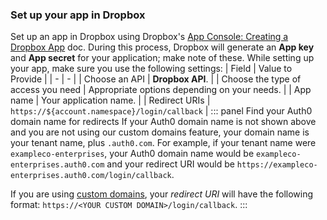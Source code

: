 ### Set up your app in Dropbox
Set up an app in Dropbox using Dropbox's [App Console: Creating a Dropbox App](https://www.dropbox.com/developers/reference/getting-started#app%20console) doc. During this process, Dropbox will generate an **App key** and **App secret** for your application; make note of these.
While setting up your app, make sure you use the following settings:
| Field | Value to Provide |
| - | - |
| Choose an API | **Dropbox API**. |
| Choose the type of access you need | Appropriate options depending on your needs. |
| App name | Your application name. |
| Redirect URIs | `https://${account.namespace}/login/callback` |
::: panel Find your Auth0 domain name for redirects
If your Auth0 domain name is not shown above and you are not using our custom domains feature, your domain name is your tenant name, plus `.auth0.com`. For example, if your tenant name were `exampleco-enterprises`, your Auth0 domain name would be `exampleco-enterprises.auth0.com` and your redirect URI would be `https://exampleco-enterprises.auth0.com/login/callback`.

If you are using [custom domains](/custom-domains), your <dfn data-key="callback">redirect URI</dfn> will have the following format: `https://<YOUR CUSTOM DOMAIN>/login/callback`.
:::